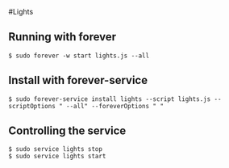 #Lights

## Running with **forever**

	$ sudo forever -w start lights.js --all

## Install with **forever-service**

	$ sudo forever-service install lights --script lights.js --scriptOptions " --all" --foreverOptions " "

## Controlling the service

	$ sudo service lights stop
	$ sudo service lights start
